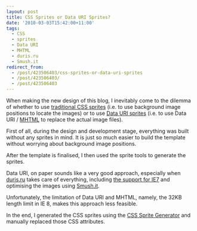 ```yaml
---
layout: post
title: CSS Sprites or Data URI Sprites?
date: '2010-03-03T15:42:00+11:00'
tags:
  - CSS
  - sprites
  - Data URI
  - MHTML
  - duris.ru
  - Smush.it
redirect_from:
  - /post/423506403/css-sprites-or-data-uri-sprites
  - /post/423506403/
  - /post/423506403
---
```


When making the new design of this blog, I inevitably come to the dilemma of whether to use [traditional CSS sprites](http://css-tricks.com/css-sprites/) (i.e. to use background image positions to locate the images) or to use [Data URI sprites](http://en.wikipedia.org/wiki/Data_URI_scheme) (i.e. to use Data URI / [MHTML](http://en.wikipedia.org/wiki/MHTML) to replace the actual image files).

First of all, during the design and development stage, everything was built without any sprites in mind. It is just so much easier to build the template without worrying about background image positions.

After the template is finalised, I then used the sprite tools to generate the sprites.

Data URI, on paper sounds like a very good approach, especially when [duris.ru](http://duris.ru/) takes care of everything, including [the support for IE7](http://www.phpied.com/mhtml-when-you-need-data-uris-in-ie7-and-under/) and optimising the images using [Smush.it](http://developer.yahoo.com/yslow/smushit/).

Unfortunately, the limitation of Data URI and MHTML, namely, the 32KB length limit in IE 8, makes this approach less feasible.

In the end, I generated the CSS sprites using the [CSS Sprite Generator](http://spritegen.website-performance.org/) and manually replaced those CSS attributes.
